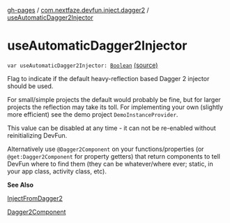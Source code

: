[gh-pages](../index.md) / [com.nextfaze.devfun.inject.dagger2](index.md) / [useAutomaticDagger2Injector](./use-automatic-dagger2-injector.md)

# useAutomaticDagger2Injector

`var useAutomaticDagger2Injector: `[`Boolean`](https://kotlinlang.org/api/latest/jvm/stdlib/kotlin/-boolean/index.html) [(source)](https://github.com/NextFaze/dev-fun/tree/master/devfun-inject-dagger2/src/main/java/com/nextfaze/devfun/inject/dagger2/Instances.kt#L45)

Flag to indicate if the default heavy-reflection based Dagger 2 injector should be used.

For small/simple projects the default would probably be fine, but for larger projects the reflection may take its toll.
For implementing your own (slightly more efficient) see the demo project `DemoInstanceProvider`.

This value can be disabled at any time - it can not be re-enabled without reinitializing DevFun.

Alternatively use `@Dagger2Component` on your functions/properties (or `@get:Dagger2Component` for property getters)
that return components to tell DevFun where to find them (they can be whatever/where ever; static, in your app class,
activity class, etc).

**See Also**

[InjectFromDagger2](-inject-from-dagger2/index.md)

[Dagger2Component](../com.nextfaze.devfun.annotations/-dagger2-component/index.md)

